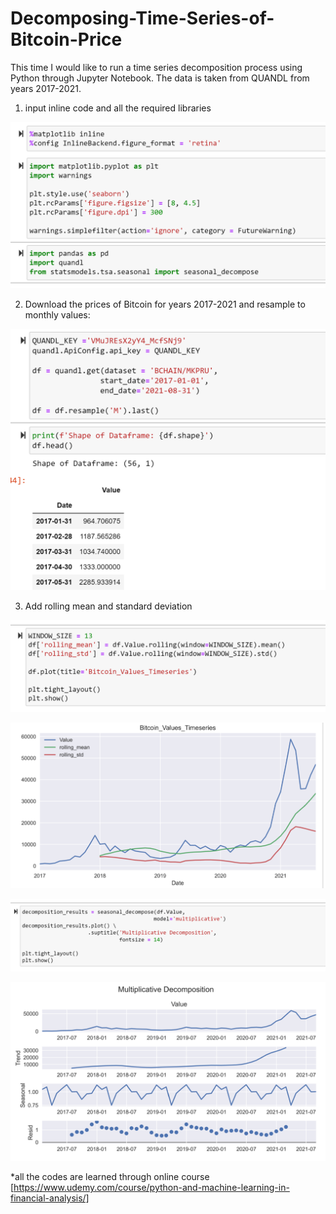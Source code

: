 # Decomposing-Time-Series-of-Bitcoin-Price

This time I would like to run a time series decomposition process using Python through Jupyter Notebook. The data is taken from QUANDL from years 2017-2021. 

1. input inline code and all the required libraries

<a href="url"><img src="https://github.com/altheanabila/Decomposing-Time-Series-of-Bitcoin-Price/blob/main/pic1.png" ></a>


2. Download the prices of Bitcoin for years 2017-2021 and resample to monthly values:


<a href="url"><img src="https://github.com/altheanabila/Decomposing-Time-Series-of-Bitcoin-Price/blob/main/pic2.png" ></a>


3. Add rolling mean and standard deviation


<a href="url"><img src="https://github.com/altheanabila/Decomposing-Time-Series-of-Bitcoin-Price/blob/main/pic%203.png" ></a>


<a href="url"><img src="https://github.com/altheanabila/Decomposing-Time-Series-of-Bitcoin-Price/blob/main/pic4.png" ></a>


<a href="url"><img src="https://github.com/altheanabila/Decomposing-Time-Series-of-Bitcoin-Price/blob/main/pic%205.png" ></a>


<a href="url"><img src="https://github.com/altheanabila/Decomposing-Time-Series-of-Bitcoin-Price/blob/main/pic%206.png" ></a>


*all the codes are learned through online course [https://www.udemy.com/course/python-and-machine-learning-in-financial-analysis/]
